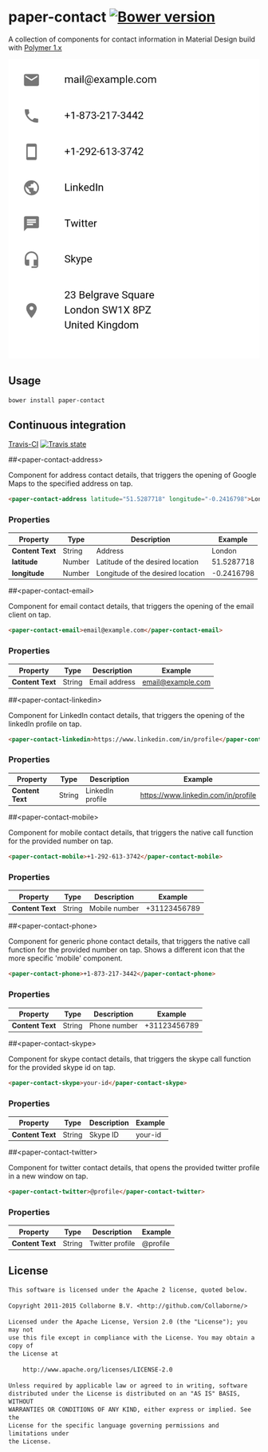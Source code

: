 # paper-contact  [![Bower version](https://badge.fury.io/bo/paper-contact.svg)](http://badge.fury.io/bo/paper-contact)

A collection of components for contact information in Material Design build with [Polymer 1.x](https://www.polymer-project.org)

![Screenshot](/docs/paper-contact.png "Screenshot")

## Usage

`bower install paper-contact`

## Continuous integration

[Travis-CI](https://travis-ci.org/Collaborne/paper-contact) [![Travis state](https://travis-ci.org/Collaborne/d3-progress-meter.svg?branch=master)](https://travis-ci.org/Collaborne/paper-contact)

##&lt;paper-contact-address&gt;

Component for address contact details, that triggers the opening of Google Maps to the specified address on tap.

```html
<paper-contact-address latitude="51.5287718" longitude="-0.2416798">London</paper-contact-address>
```

### Properties

Property         | Type   | Description                       | Example
---------------- | ------ | --------------------------------- | -------
**Content Text** | String | Address                           | London
**latitude**	 | Number | Latitude of the desired location  | 51.5287718
**longitude**	 | Number | Longitude of the desired location | -0.2416798

##&lt;paper-contact-email&gt;

Component for email contact details, that triggers the opening of the email client on tap.

```html
<paper-contact-email>email@example.com</paper-contact-email>
```

### Properties

Property         | Type   | Description                                                              | Example
---------------- | ------ | ------------------------------------------------------------------------ | -------
**Content Text** | String | Email address 															 | email@example.com

##&lt;paper-contact-linkedin&gt;

Component for LinkedIn contact details, that triggers the opening of the linkedIn profile on tap.

```html
<paper-contact-linkedin>https://www.linkedin.com/in/profile</paper-contact-linkedin>
```

### Properties

Property         | Type   | Description                                                              | Example
---------------- | ------ | ------------------------------------------------------------------------ | -------
**Content Text** | String | LinkedIn profile														 | https://www.linkedin.com/in/profile

##&lt;paper-contact-mobile&gt;

Component for mobile contact details, that triggers the native call function for the provided number on tap.

```html
<paper-contact-mobile>+1-292-613-3742</paper-contact-mobile>
```

### Properties

Property         | Type   | Description                                                              | Example
---------------- | ------ | ------------------------------------------------------------------------ | -------
**Content Text** | String | Mobile number															 | +31123456789

##&lt;paper-contact-phone&gt;

Component for generic phone contact details, that triggers the native call function for the provided number on tap. Shows a different icon that the more specific 'mobile' component.

```html
<paper-contact-phone>+1-873-217-3442</paper-contact-phone>
```

### Properties

Property         | Type   | Description                                                              | Example
---------------- | ------ | ------------------------------------------------------------------------ | -------
**Content Text** | String | Phone number															 | +31123456789

##&lt;paper-contact-skype&gt;

Component for skype contact details, that triggers the skype call function for the provided skype id on tap. 

```html
<paper-contact-skype>your-id</paper-contact-skype>
```

### Properties

Property         | Type   | Description                                                              | Example
---------------- | ------ | ------------------------------------------------------------------------ | -------
**Content Text** | String | Skype ID															 	 | your-id

##&lt;paper-contact-twitter&gt;

Component for twitter contact details, that opens the provided twitter profile in a new window on tap. 

```html
<paper-contact-twitter>@profile</paper-contact-twitter>
```

### Properties

Property         | Type   | Description                                                              | Example
---------------- | ------ | ------------------------------------------------------------------------ | -------
**Content Text** | String | Twitter profile															 | @profile


## License

    This software is licensed under the Apache 2 license, quoted below.

    Copyright 2011-2015 Collaborne B.V. <http://github.com/Collaborne/>

    Licensed under the Apache License, Version 2.0 (the "License"); you may not
    use this file except in compliance with the License. You may obtain a copy of
    the License at

        http://www.apache.org/licenses/LICENSE-2.0

    Unless required by applicable law or agreed to in writing, software
    distributed under the License is distributed on an "AS IS" BASIS, WITHOUT
    WARRANTIES OR CONDITIONS OF ANY KIND, either express or implied. See the
    License for the specific language governing permissions and limitations under
    the License.
    

